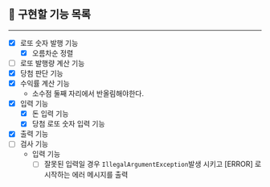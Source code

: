 ## 🔎 구현할 기능 목록
***

- [x] 로또 숫자 발행 기능
  - [x] 오름차순 정렬
- [ ] 로또 발행량 계산 기능
- [x] 당첨 판단 기능
- [x] 수익률 계산 기능
  - 소수점 둘째 자리에서 반올림해야한다.
- [x] 입력 기능
  - [x] 돈 입력 기능
  - [x] 당첨 로또 숫자 입력 기능
- [x] 출력 기능
- [ ] 검사 기능
  - 입력 기능
    - [ ] 잘못된 입력일 경우 `IllegalArgumentException`발생 시키고 [ERROR] 로 시작하는 에러 메시지를 출력